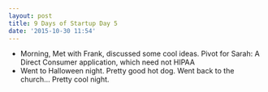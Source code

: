 ```yaml
---
layout: post
title: 9 Days of Startup Day 5
date: '2015-10-30 11:54'
---
```


+ Morning, Met with Frank, discussed some cool ideas. Pivot for Sarah: A Direct Consumer application, which need not HIPAA
+ Went to Halloween night. Pretty good hot dog. Went back to the church... Pretty cool night.
